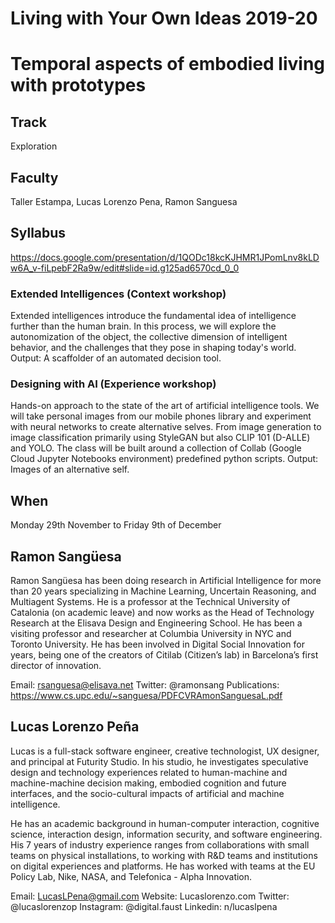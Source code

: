 Living with Your Own Ideas 2019-20
======================

# Temporal aspects of embodied living with prototypes

## Track
Exploration

## Faculty
 Taller Estampa, Lucas Lorenzo Pena, Ramon Sanguesa

## Syllabus

https://docs.google.com/presentation/d/1QODc18kcKJHMR1JPomLnv8kLDw6A_v-fiLpebF2Ra9w/edit#slide=id.g125ad6570cd_0_0

### Extended Intelligences (Context workshop)
Extended intelligences introduce the fundamental idea of intelligence further than the human brain. In this process, we will explore the autonomization of the object, the collective dimension of intelligent behavior, and the challenges that they pose in shaping today's world.
Output: A scaffolder of an automated decision tool.

### Designing with AI (Experience workshop)
Hands-on approach to the state of the art of artificial intelligence tools. We will take personal images from our mobile phones library and experiment with neural networks to create alternative selves. From image generation to image classification primarily using StyleGAN but also CLIP 101 (D-ALLE) and YOLO. The class will be built around a collection of Collab (Google Cloud Jupyter Notebooks environment) predefined python scripts.
Output: Images of an alternative self.

## When  
Monday 29th November to Friday 9th of December




## Ramon Sangüesa

[](/assets/images/faculty_photos/ramon_sanguesa.jpg)

Ramon Sangüesa has been doing research in Artificial Intelligence for more than 20 years specializing in Machine Learning, Uncertain Reasoning, and Multiagent Systems. He is a professor at the Technical University of Catalonia (on academic leave) and now works as the Head of Technology Research at the Elisava Design and Engineering School. He has been a visiting professor and researcher at Columbia University in NYC and Toronto University. He has been involved in Digital Social Innovation for years, being one of the creators of Citilab (Citizen’s lab) in Barcelona’s first director of innovation.

Email: rsanguesa@elisava.net
Twitter: @ramonsang
Publications: https://www.cs.upc.edu/~sanguesa/PDFCVRAmonSanguesaL.pdf

## Lucas Lorenzo Peña

[](/assets/images/faculty_photos/lucas_lorenzo_pena.jpg)

Lucas is a full-stack software engineer, creative technologist, UX designer, and principal at Futurity Studio. In his studio, he investigates speculative design and technology experiences related to human-machine and machine-machine decision making, embodied cognition and future interfaces, and the socio-cultural impacts of artificial and machine intelligence.

He has an academic background in human-computer interaction, cognitive science, interaction design, information security, and software engineering. His 7 years of industry experience ranges from collaborations with small teams on physical installations, to working with R&D teams and institutions on digital experiences and platforms. He has worked with teams at the EU Policy Lab, Nike, NASA, and Telefonica - Alpha Innovation.

Email: LucasLPena@gmail.com
Website: Lucaslorenzo.com
Twitter: @lucaslorenzop
Instagram: @digital.faust
Linkedin: n/lucaslpena
